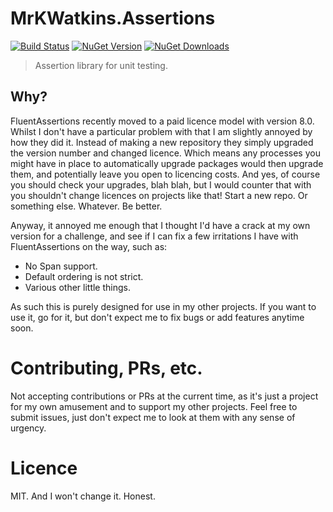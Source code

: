 # MrKWatkins.Assertions

[![Build Status](https://github.com/MrKWatkins/Assertions/actions/workflows/build.yml/badge.svg)](https://github.com/MrKWatkins/Assertions/actions/workflows/build.yml)
[![NuGet Version](https://img.shields.io/nuget/v/MrKWatkins.Assertions)](https://www.nuget.org/packages/MrKWatkins.Assertions)
[![NuGet Downloads](https://img.shields.io/nuget/dt/MrKWatkins.Assertions)](https://www.nuget.org/packages/MrKWatkins.Assertions)

> Assertion library for unit testing.

## Why?

FluentAssertions recently moved to a paid licence model with version 8.0. Whilst I don't have a particular problem with that I am slightly annoyed by how they did it.
Instead of making a new repository they simply upgraded the version number and changed licence. Which means any processes you might have in place to automatically
upgrade packages would then upgrade them, and potentially leave you open to licencing costs. And yes, of course you should check your upgrades, blah blah, but I would
counter that with you shouldn't change licences on projects like that! Start a new repo. Or something else. Whatever. Be better.

Anyway, it annoyed me enough that I thought I'd have a crack at my own version for a challenge, and see if I can fix a few irritations I have with FluentAssertions
on the way, such as:

* No Span support.
* Default ordering is not strict.
* Various other little things.

As such this is purely designed for use in my other projects. If you want to use it, go for it, but don't expect me to fix bugs or add features anytime soon.

# Contributing, PRs, etc.

Not accepting contributions or PRs at the current time, as it's just a project for my own amusement and to support my other projects. Feel free to submit issues,
just don't expect me to look at them with any sense of urgency.

# Licence

MIT. And I won't change it. Honest.